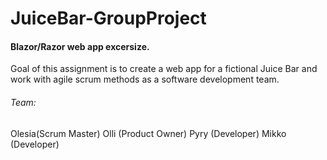# JuiceBar-GroupProject
#### Blazor/Razor web app excersize. 
Goal of this assignment is to create a web app for a fictional Juice Bar and work with agile scrum methods as a software development team. 
###### Team: 
Olesia(Scrum Master)
Olli (Product Owner)
Pyry (Developer)
Mikko (Developer)
